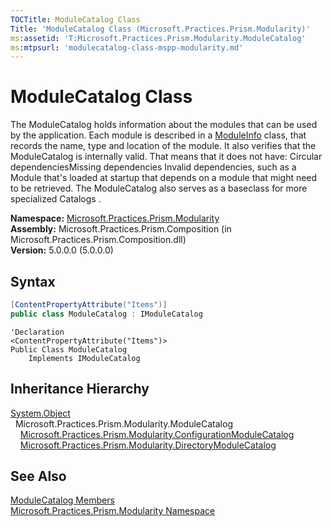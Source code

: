 ```yaml
---
TOCTitle: ModuleCatalog Class
Title: 'ModuleCatalog Class (Microsoft.Practices.Prism.Modularity)'
ms:assetid: 'T:Microsoft.Practices.Prism.Modularity.ModuleCatalog'
ms:mtpsurl: 'modulecatalog-class-mspp-modularity.md'
---
```



# ModuleCatalog Class

The ModuleCatalog holds information about the modules that can be used by the application. Each module is described in a [ModuleInfo](/patterns-practices/reference/moduleinfo-class-mspp-modularity) class, that records the name, type and location of the module. It also verifies that the ModuleCatalog is internally valid. That means that it does not have: Circular dependenciesMissing dependencies Invalid dependencies, such as a Module that's loaded at startup that depends on a module that might need to be retrieved. The ModuleCatalog also serves as a baseclass for more specialized Catalogs .

**Namespace:** [Microsoft.Practices.Prism.Modularity](/patterns-practices/reference/mspp-modularity-namespace)  
**Assembly:** Microsoft.Practices.Prism.Composition (in Microsoft.Practices.Prism.Composition.dll)  
**Version:** 5.0.0.0 (5.0.0.0)

## Syntax

```C#
[ContentPropertyAttribute("Items")]
public class ModuleCatalog : IModuleCatalog
```

```VB
'Declaration
<ContentPropertyAttribute("Items")> 
Public Class ModuleCatalog
	Implements IModuleCatalog
```

## Inheritance Hierarchy

[System.Object](http://msdn.microsoft.com/en-us/library/e5kfa45b)  
  Microsoft.Practices.Prism.Modularity.ModuleCatalog  
    [Microsoft.Practices.Prism.Modularity.ConfigurationModuleCatalog](/patterns-practices/reference/configurationmodulecatalog-class-mspp-modularity)  
    [Microsoft.Practices.Prism.Modularity.DirectoryModuleCatalog](/patterns-practices/reference/directorymodulecatalog-class-mspp-modularity)

## See Also

[ModuleCatalog Members](/patterns-practices/reference/modulecatalog-members-mspp-modularity)  
[Microsoft.Practices.Prism.Modularity Namespace](/patterns-practices/reference/mspp-modularity-namespace)